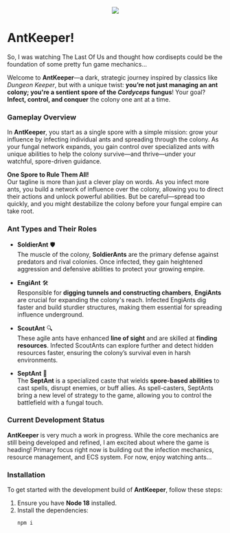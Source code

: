 <p align="center">
<img src="https://i.ibb.co/jVDpQ0g/ant-keeper.jpg"/>
</p>

# AntKeeper!

So, I was watching The Last Of Us and thought how cordisepts could be the foundation of some pretty fun game mechanics...

Welcome to **AntKeeper**—a dark, strategic journey inspired by classics like *Dungeon Keeper*, but with a unique twist: **you’re not just managing an ant colony; you're a sentient spore of the *Cordyceps* fungus**! Your goal? **Infect, control, and conquer** the colony one ant at a time.

### Gameplay Overview
In **AntKeeper**, you start as a single spore with a simple mission: grow your influence by infecting individual ants and spreading through the colony. As your fungal network expands, you gain control over specialized ants with unique abilities to help the colony survive—and thrive—under your watchful, spore-driven guidance.

**One Spore to Rule Them All!**  
Our tagline is more than just a clever play on words. As you infect more ants, you build a network of influence over the colony, allowing you to direct their actions and unlock powerful abilities. But be careful—spread too quickly, and you might destabilize the colony before your fungal empire can take root.

### Ant Types and Their Roles

- **SoldierAnt** 🛡️  
  The muscle of the colony, **SoldierAnts** are the primary defense against predators and rival colonies. Once infected, they gain heightened aggression and defensive abilities to protect your growing empire.

- **EngiAnt** 🛠️  
  Responsible for **digging tunnels and constructing chambers**, **EngiAnts** are crucial for expanding the colony's reach. Infected EngiAnts dig faster and build sturdier structures, making them essential for spreading influence underground.

- **ScoutAnt** 🔍  
  These agile ants have enhanced **line of sight** and are skilled at **finding resources**. Infected ScoutAnts can explore further and detect hidden resources faster, ensuring the colony’s survival even in harsh environments.

- **SeptAnt** 🔮  
  The **SeptAnt** is a specialized caste that wields **spore-based abilities** to cast spells, disrupt enemies, or buff allies. As spell-casters, SeptAnts bring a new level of strategy to the game, allowing you to control the battlefield with a fungal touch.

### Current Development Status


**AntKeeper** is very much a work in progress. While the core mechanics are still being developed and refined, I am excited about where the game is heading! Primary focus right now is building out the infection mechanics, resource management, and ECS system. For now, enjoy watching ants...

### Installation

To get started with the development build of **AntKeeper**, follow these steps:

1. Ensure you have **Node 18** installed.
2. Install the dependencies:
   ```bash
   npm i

